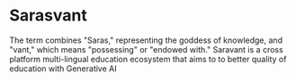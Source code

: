 # Sarasvant
The term combines "Saras," representing the goddess of knowledge, and "vant," which means "possessing" or "endowed with." Saravant is a cross platform multi-lingual education ecosystem that aims to to better quality of education with Generative AI
